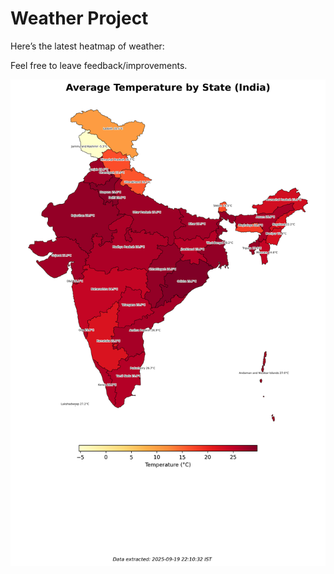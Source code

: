# Weather Project

Here’s the latest heatmap of weather:

Feel free to leave feedback/improvements.

![India Heatmap](docs/assets/india_heatmap.png?v=CD8782)
